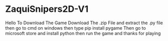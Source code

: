 # ZaquiSnipers2D-V1
Hello To Download The Game Download The .zip File and extract the .py file then go to cmd on windows then type
pip install pygame
Then go to microsoft store and install python then run the game and thanks for playing
